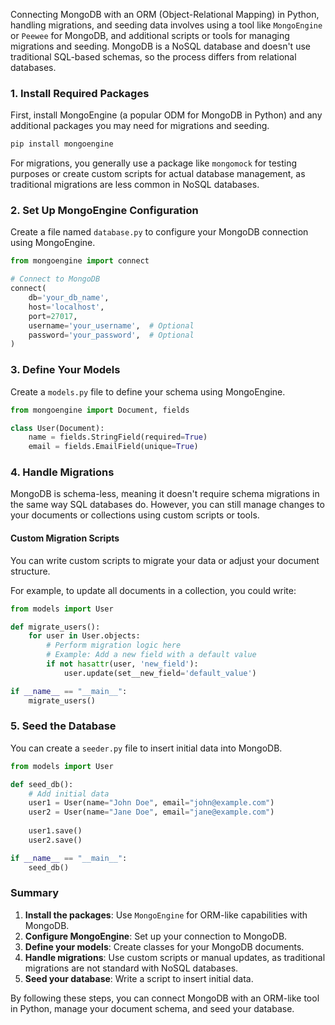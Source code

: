 Connecting MongoDB with an ORM (Object-Relational Mapping) in Python, handling migrations, and seeding data involves using a tool like `MongoEngine` or `Peewee` for MongoDB, and additional scripts or tools for managing migrations and seeding. MongoDB is a NoSQL database and doesn't use traditional SQL-based schemas, so the process differs from relational databases.

### 1. Install Required Packages

First, install MongoEngine (a popular ODM for MongoDB in Python) and any additional packages you may need for migrations and seeding.

```bash
pip install mongoengine
```

For migrations, you generally use a package like `mongomock` for testing purposes or create custom scripts for actual database management, as traditional migrations are less common in NoSQL databases.

### 2. Set Up MongoEngine Configuration

Create a file named `database.py` to configure your MongoDB connection using MongoEngine.

```python
from mongoengine import connect

# Connect to MongoDB
connect(
    db='your_db_name',
    host='localhost',
    port=27017,
    username='your_username',  # Optional
    password='your_password',  # Optional
)
```

### 3. Define Your Models

Create a `models.py` file to define your schema using MongoEngine.

```python
from mongoengine import Document, fields

class User(Document):
    name = fields.StringField(required=True)
    email = fields.EmailField(unique=True)
```

### 4. Handle Migrations

MongoDB is schema-less, meaning it doesn't require schema migrations in the same way SQL databases do. However, you can still manage changes to your documents or collections using custom scripts or tools.

#### Custom Migration Scripts

You can write custom scripts to migrate your data or adjust your document structure.

For example, to update all documents in a collection, you could write:

```python
from models import User

def migrate_users():
    for user in User.objects:
        # Perform migration logic here
        # Example: Add a new field with a default value
        if not hasattr(user, 'new_field'):
            user.update(set__new_field='default_value')

if __name__ == "__main__":
    migrate_users()
```

### 5. Seed the Database

You can create a `seeder.py` file to insert initial data into MongoDB.

```python
from models import User

def seed_db():
    # Add initial data
    user1 = User(name="John Doe", email="john@example.com")
    user2 = User(name="Jane Doe", email="jane@example.com")
    
    user1.save()
    user2.save()

if __name__ == "__main__":
    seed_db()
```

### Summary

1. **Install the packages**: Use `MongoEngine` for ORM-like capabilities with MongoDB.
2. **Configure MongoEngine**: Set up your connection to MongoDB.
3. **Define your models**: Create classes for your MongoDB documents.
4. **Handle migrations**: Use custom scripts or manual updates, as traditional migrations are not standard with NoSQL databases.
5. **Seed your database**: Write a script to insert initial data.

By following these steps, you can connect MongoDB with an ORM-like tool in Python, manage your document schema, and seed your database.
